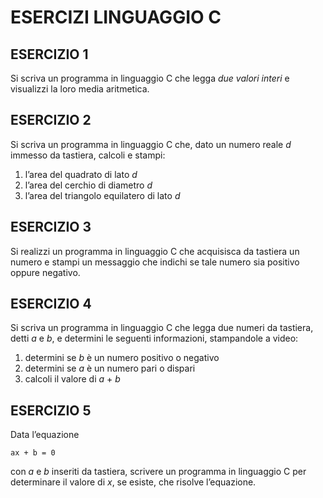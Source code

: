 # ESERCIZI LINGUAGGIO C


## ESERCIZIO 1
Si scriva un programma in linguaggio C che legga *due valori interi* e visualizzi la loro media
aritmetica.

## ESERCIZIO 2
Si scriva un programma in linguaggio C che, dato un numero reale *d* immesso da tastiera,
calcoli e stampi:
1. l’area del quadrato di lato *d*
2. l’area del cerchio di diametro *d*
3. l’area del triangolo equilatero di lato *d*

## ESERCIZIO 3
Si realizzi un programma in linguaggio C che acquisisca da tastiera un numero e stampi
un messaggio che indichi se tale numero sia positivo oppure negativo.

## ESERCIZIO 4
Si scriva un programma in linguaggio C che legga due numeri da tastiera, detti *a* e *b*, e
determini le seguenti informazioni, stampandole a video:
1. determini se *b* è un numero positivo o negativo
2. determini se *a* è un numero pari o dispari
3. calcoli il valore di *a* + *b*

## ESERCIZIO 5
Data l’equazione
```
ax + b = 0
```
con *a* e *b* inseriti da tastiera, scrivere un programma in linguaggio C per determinare il
valore di *x*, se esiste, che risolve l’equazione.